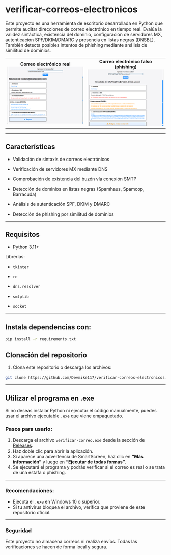 # verificar-correos-electronicos

Este proyecto es una herramienta de escritorio desarrollada en Python que permite auditar direcciones de correo electrónico en tiempo real. Evalúa la validez sintáctica, existencia del dominio, configuración de servidores MX, autenticación SPF/DKIM/DMARC y presencia en listas negras (DNSBL). También detecta posibles intentos de phishing mediante análisis de similitud de dominios.

<table>
  <tr>
    <td align="center">
      <strong>Correo electrónico real</strong><br>
      <img src="https://raw.githubusercontent.com/Devmike117/verificar-correos-electronicos/refs/heads/main/preview/real.png" width="450"/>
    </td>
    <td align="center">
      <strong>Correo electrónico falso (phishing)</strong><br>
      <img src="https://raw.githubusercontent.com/Devmike117/verificar-correos-electronicos/refs/heads/main/preview/phishing.png" width="450"/>
    </td>
  </tr>
</table>

---
## Características

- Validación de sintaxis de correos electrónicos

- Verificación de servidores MX mediante DNS

- Comprobación de existencia del buzón vía conexión SMTP

- Detección de dominios en listas negras (Spamhaus, Spamcop, Barracuda)

- Análisis de autenticación SPF, DKIM y DMARC

- Detección de phishing por similitud de dominios


---
## Requisitos
- Python 3.11+

Librerías:

- `tkinter`

- `re`

- `dns.resolver`

- `smtplib`

- `socket`

---
## Instala dependencias con:

```bash
pip install -r requirements.txt
```


## Clonación del repositorio

1. Clona este repositorio o descarga los archivos:
```bash
git clone https://github.com/Devmike117/verificar-correos-electronicos.git
```

---

## Utilizar el programa en .exe

Si no deseas instalar Python ni ejecutar el código manualmente, puedes usar el archivo ejecutable `.exe` que viene empaquetado.

### Pasos para usarlo:
1. Descarga el archivo `verificar-correo.exe` desde la sección de [Releases](https://github.com/Devmike117/verificar-correos-electronicos/releases).
2. Haz doble clic para abrir la aplicación.
3. Si aparece una advertencia de SmartScreen, haz clic en **“Más información”** y luego en **“Ejecutar de todas formas”**.
4. Se ejecutará el programa y podrás verificar si el correo es real o se trata de una estafa o phishing.
---
### Recomendaciones:
- Ejecuta el `.exe` en Windows 10 o superior.
- Si tu antivirus bloquea el archivo, verifica que proviene de este repositorio oficial.

---
### Seguridad
Este proyecto no almacena correos ni realiza envíos. Todas las verificaciones se hacen de forma local y segura.
